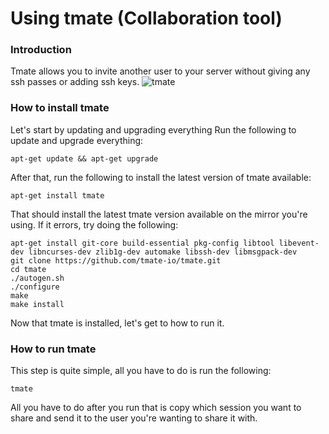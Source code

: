 # Using tmate (Collaboration tool)
### Introduction
Tmate allows you to invite another user to your server without giving any ssh passes or adding ssh keys.
![tmate](./assets/tools/tmate_help.png)
### How to install tmate
Let's start by updating and upgrading everything
Run the following to update and upgrade everything:
```
apt-get update && apt-get upgrade
```   
After that, run the following to install the latest version of tmate available: 
```
apt-get install tmate
```
That should install the latest tmate version available on the mirror you're using.
If it errors, try doing the following:
```
apt-get install git-core build-essential pkg-config libtool libevent-dev libncurses-dev zlib1g-dev automake libssh-dev libmsgpack-dev
git clone https://github.com/tmate-io/tmate.git
cd tmate
./autogen.sh
./configure
make
make install
```
Now that tmate is installed, let's get to how to run it.
### How to run tmate
This step is quite simple, all you have to do is run the following:
```
tmate
```
All you have to do after you run that is copy which session you want to share and send it to the user you're wanting to share it with.
